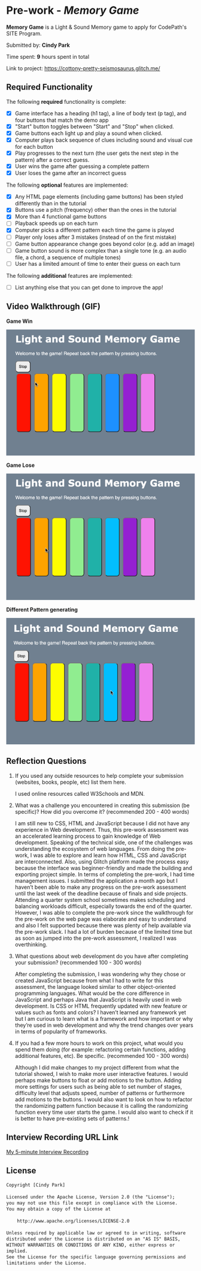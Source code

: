 # Pre-work - _Memory Game_

**Memory Game** is a Light & Sound Memory game to apply for CodePath's SITE Program.

Submitted by: **Cindy Park**

Time spent: **9** hours spent in total

Link to project: https://cottony-pretty-seismosaurus.glitch.me/

## Required Functionality

The following **required** functionality is complete:

- [x] Game interface has a heading (h1 tag), a line of body text (p tag), and four buttons that match the demo app
- [x] "Start" button toggles between "Start" and "Stop" when clicked.
- [x] Game buttons each light up and play a sound when clicked.
- [x] Computer plays back sequence of clues including sound and visual cue for each button
- [x] Play progresses to the next turn (the user gets the next step in the pattern) after a correct guess.
- [x] User wins the game after guessing a complete pattern
- [x] User loses the game after an incorrect guess

The following **optional** features are implemented:

- [x] Any HTML page elements (including game buttons) has been styled differently than in the tutorial
- [x] Buttons use a pitch (frequency) other than the ones in the tutorial
- [x] More than 4 functional game buttons
- [ ] Playback speeds up on each turn
- [x] Computer picks a different pattern each time the game is played
- [ ] Player only loses after 3 mistakes (instead of on the first mistake)
- [ ] Game button appearance change goes beyond color (e.g. add an image)
- [ ] Game button sound is more complex than a single tone (e.g. an audio file, a chord, a sequence of multiple tones)
- [ ] User has a limited amount of time to enter their guess on each turn

The following **additional** features are implemented:

- [ ] List anything else that you can get done to improve the app!

## Video Walkthrough (GIF)
**Game Win**

![](https://github.com/cpark50/simple-light-sound-game/blob/main/lightsound.gif)

**Game Lose**

![](https://github.com/cpark50/simple-light-sound-game/blob/main/lightsound1.gif)

**Different Pattern generating**

![](https://github.com/cpark50/simple-light-sound-game/blob/main/lightsound2.gif)

## Reflection Questions

1. If you used any outside resources to help complete your submission (websites, books, people, etc) list them here.
   
   I used online resources called W3Schools and MDN. 

2. What was a challenge you encountered in creating this submission (be specific)? How did you overcome it? (recommended 200 - 400 words)
   
   I am still new to CSS, HTML and JavaScript because I did not have any experience in Web development. Thus, this pre-work assessment was an accelerated learning process to gain knowledge of Web development. Speaking of the technical side, one of the challenges was understanding the ecosystem of web languages. From doing the pre-work, I was able to explore and learn how HTML, CSS and JavaScript are interconnected. Also, using Glitch platform made the process easy because the interface was beginner-friendly and made the building and exporting project simple.
In terms of completing the pre-work, I had time management issues. I submitted the application a month ago but I haven’t been able to make any progress on the pre-work assessment until the last week of the deadline because of finals and side projects. Attending a quarter system school sometimes makes scheduling and balancing workloads difficult, especially towards the end of the quarter. However, I was able to complete the pre-work since the walkthrough for the pre-work on the web page was elaborate and easy to understand and also I felt supported because there was plenty of help available via the pre-work slack. I had a lot of burden because of the limited time but as soon as jumped into the pre-work assessment, I realized I was overthinking. 

3. What questions about web development do you have after completing your submission? (recommended 100 - 300 words)
   
      After completing the submission, I was wondering why they chose or created JavaScript because from what I had to write for this assessment, the language looked similar to other object-oriented programming languages. What would be the core difference in JavaScript and perhaps Java that JavaScript is heavily used in web development. Is CSS or HTML frequently updated with new feature or values such as fonts and colors? I haven’t learned any framework yet but I am curious to learn what is a framework and how important or why they’re used in web development and why the trend changes over years in terms of popularity of frameworks.

4. If you had a few more hours to work on this project, what would you spend them doing (for example: refactoring certain functions, adding additional features, etc). Be specific. (recommended 100 - 300 words)
   
   Although I did make changes to my project different from what the tutorial showed, I wish to make more user interactive features. I would perhaps make buttons to float or add motions to the button. Adding more settings for users such as being able to set number of stages, difficulty level that adjusts speed, number of patterns or furthermore add motions to the buttons. I would also want to look on how to refactor the randomizing pattern function because it is calling the randomizing function every time user starts the game. I would also want to check if it is better to have pre-existing sets of patterns.!

## Interview Recording URL Link

[My 5-minute Interview Recording](https://drive.google.com/file/d/1khQl5OrhidE8Dhzp6mU46tyanKzkYoPz/view?usp=sharing)

## License

    Copyright [Cindy Park]

    Licensed under the Apache License, Version 2.0 (the "License");
    you may not use this file except in compliance with the License.
    You may obtain a copy of the License at

        http://www.apache.org/licenses/LICENSE-2.0

    Unless required by applicable law or agreed to in writing, software
    distributed under the License is distributed on an "AS IS" BASIS,
    WITHOUT WARRANTIES OR CONDITIONS OF ANY KIND, either express or implied.
    See the License for the specific language governing permissions and
    limitations under the License.
